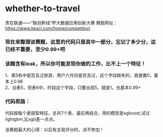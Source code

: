 # whether-to-travel
贵在联通——“联创黔线”杯大数据应用创新大赛
赛题网址：https://www.kesci.com/home/competition  
### 现在来整理该赛题，这里的代码只是其中一部分，忘记了多少分，这已经不重要，至少0.99+吧
### 该题含有leak，所以你可能发现你做的工作，比不上一个特征！  
1、表5有中是否去过旅游，用户六月份是否去过，这个字段缺失的，直接置0，基本上0.98  
2、没表5，但表6中，时段这个字段，只要出现5，就是1，也基本0.99+

### 代码思路：
代码按每个表提取特征，总共7个表，最后再结合，用的模型是xgboost,试过lightgbm,比xgb差一点点。  

该赛题最大的心得：以后有主观评分的，决不参加！
